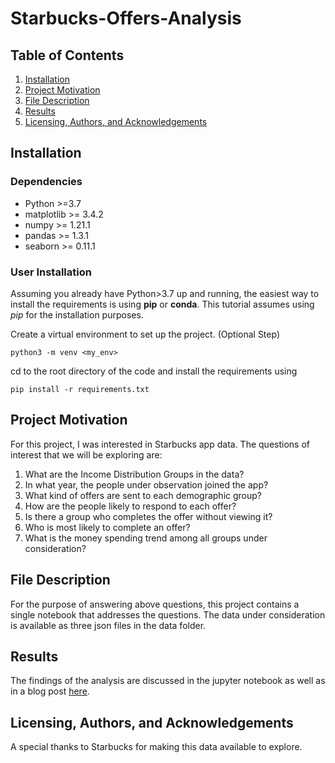 # Starbucks-Offers-Analysis

## Table of Contents
1. [Installation](#installation)
2. [Project Motivation](#project-motivation)
3. [File Description](#file-description)
4. [Results](#results)
5. [Licensing, Authors, and Acknowledgements](#licensing-authors-and-acknowledgements)

## Installation
### Dependencies
* Python >=3.7
* matplotlib >= 3.4.2
* numpy >= 1.21.1
* pandas >= 1.3.1
* seaborn >= 0.11.1

### User Installation
Assuming you already have Python>3.7 up and running, the easiest way to install 
the requirements is using **pip** or **conda**. This tutorial assumes using _pip_
for the installation purposes.

Create a virtual environment to set up the project. (Optional Step)

``
python3 -m venv <my_env>
``

cd to the root directory of the code and install the requirements using

``
pip install -r requirements.txt
``

## Project Motivation
For this project, I was interested in Starbucks app data. The questions of 
interest that we will be exploring are:
1. What are the Income Distribution Groups in the data?
2. In what year,  the people under observation joined the app?
3. What kind of offers are sent to each demographic group?
4. How are the people likely to respond to each offer?
5. Is there a group who completes the offer without viewing it?
6. Who is most likely to complete an offer?
7. What is the money spending trend among all groups under consideration?

## File Description
For the purpose of answering above questions, this project contains a single notebook
that addresses the questions. The data under consideration is available as 
three json files in the data folder.

## Results
The findings of the analysis are discussed in the jupyter notebook as well as in
a blog post [here]().

## Licensing, Authors, and Acknowledgements
A special thanks to Starbucks for making this data available to explore.
